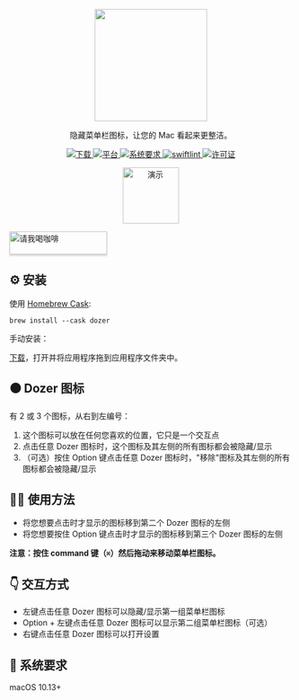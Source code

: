 <p align="center">
	<img width="200" height="200" margin-right="100%" src="https://raw.githubusercontent.com/Mortennn/Dozer/master/Stuff/AppIcon.png">
</p>
<p align="center">隐藏菜单栏图标，让您的 Mac 看起来更整洁。</p>
<p align="center">
	<a href="https://github.com/Mortennn/Dozer/releases/latest">
 		<img src="https://img.shields.io/badge/download-latest-brightgreen.svg" alt="下载">
	<a href="https://img.shields.io/badge/platform-macOS-lightgrey.svg">
 		<img src="https://img.shields.io/badge/platform-macOS-lightgrey.svg" alt="平台">
	</a>
	<a href="https://img.shields.io/badge/requirements-macOS High Sierra+-ff69b4.svg">
 		<img src="https://img.shields.io/badge/requirements-macOS High Sierra+-lightgrey.svg" alt="系统要求">
	</a>
	<a href="https://github.com/sindresorhus/swiftlint-sindre">
 		<img src="https://img.shields.io/badge/SwiftLint-Sindre-hotpink.svg" alt="swiftlint">
	</a>
	<a href="https://opensource.org/licenses/MPL-2.0">
 		<img src="https://img.shields.io/badge/License-MPL%202.0-orange.svg" alt="许可证">
	</a>
</p>
<p align="center">
	<img height="100" min-width="100" src="https://github.com/Mortennn/Dozer/raw/master/Stuff/demo.gif" alt="演示">
</p>

<p align="center"></p>
<a href="https://www.buymeacoffee.com/mortennn" target="_blank"><img src="https://www.buymeacoffee.com/assets/img/custom_images/orange_img.png" alt="请我喝咖啡" style="height: 41px !important;width: 174px !important;box-shadow: 0px 3px 2px 0px rgba(190, 190, 190, 0.5) !important;-webkit-box-shadow: 0px 3px 2px 0px rgba(190, 190, 190, 0.5) !important;" ></a>

## ⚙️ 安装
使用 [Homebrew Cask](https://formulae.brew.sh/cask/dozer):
```shell
brew install --cask dozer
```

手动安装：

[下载](https://github.com/Mortennn/Dozer/releases/latest)，打开并将应用程序拖到应用程序文件夹中。

## ⚫️ Dozer 图标

有 2 或 3 个图标，从右到左编号：

1. 这个图标可以放在任何您喜欢的位置，它只是一个交互点
2. 点击任意 Dozer 图标时，这个图标及其左侧的所有图标都会被隐藏/显示
3. （可选）按住 Option 键点击任意 Dozer 图标时，"移除"图标及其左侧的所有图标都会被隐藏/显示

## 👨‍💻 使用方法

* 将您想要点击时才显示的图标移到第二个 Dozer 图标的左侧
* 将您想要按住 Option 键点击时才显示的图标移到第三个 Dozer 图标的左侧

**注意：按住 command 键（`⌘`）然后拖动来移动菜单栏图标。**

## 👇 交互方式
* 左键点击任意 Dozer 图标可以隐藏/显示第一组菜单栏图标
* Option + 左键点击任意 Dozer 图标可以显示第二组菜单栏图标（可选）
* 右键点击任意 Dozer 图标可以打开设置

<!-- GIF 暂时被注释掉，直到重新制作 -->
<!-- **查看[这个 GIF](https://raw.githubusercontent.com/Mortennn/Dozer/master/Stuff/demo.gif) 可以看到 Dozer 的实际效果。** -->

## 📄 系统要求
macOS 10.13+
